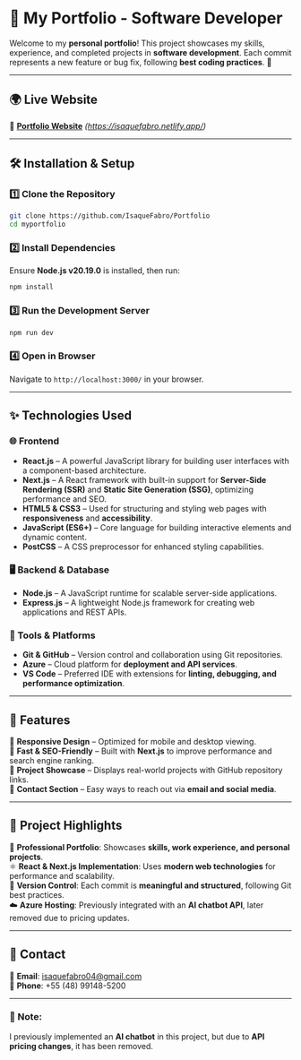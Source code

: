 # 🚀 My Portfolio - Software Developer

Welcome to my **personal portfolio**! This project showcases my skills, experience, and completed projects in **software development**. Each commit represents a new feature or bug fix, following **best coding practices**. 🚀

---

## 🌍 Live Website  
🔗 **[Portfolio Website](#)** _(https://isaquefabro.netlify.app/)_ 

---

## 🛠️ Installation & Setup  

### 1️⃣ Clone the Repository  
```bash
git clone https://github.com/IsaqueFabro/Portfolio
cd myportfolio
```

### 2️⃣ Install Dependencies  
Ensure **Node.js v20.19.0** is installed, then run:
```bash
npm install
```

### 3️⃣ Run the Development Server  
```bash
npm run dev
```

### 4️⃣ Open in Browser  
Navigate to `http://localhost:3000/` in your browser.

---

## ✨ Technologies Used  

### 🌐 Frontend  
- **React.js** – A powerful JavaScript library for building user interfaces with a component-based architecture.  
- **Next.js** – A React framework with built-in support for **Server-Side Rendering (SSR)** and **Static Site Generation (SSG)**, optimizing performance and SEO.  
- **HTML5 & CSS3** – Used for structuring and styling web pages with **responsiveness** and **accessibility**.  
- **JavaScript (ES6+)** – Core language for building interactive elements and dynamic content.  
- **PostCSS** – A CSS preprocessor for enhanced styling capabilities.  

### 🖥️ Backend & Database  
- **Node.js** – A JavaScript runtime for scalable server-side applications.  
- **Express.js** – A lightweight Node.js framework for creating web applications and REST APIs.  

### 🔧 Tools & Platforms  
- **Git & GitHub** – Version control and collaboration using Git repositories.  
- **Azure** – Cloud platform for **deployment and API services**.  
- **VS Code** – Preferred IDE with extensions for **linting, debugging, and performance optimization**.  

---

## 🎯 Features  

📌 **Responsive Design** – Optimized for mobile and desktop viewing.  
📌 **Fast & SEO-Friendly** – Built with **Next.js** to improve performance and search engine ranking.  
📌 **Project Showcase** – Displays real-world projects with GitHub repository links.  
📌 **Contact Section** – Easy ways to reach out via **email and social media**.  

---

## 📂 Project Highlights  

💼 **Professional Portfolio**: Showcases **skills, work experience, and personal projects**.  
⚛️ **React & Next.js Implementation**: Uses **modern web technologies** for performance and scalability.  
📌 **Version Control**: Each commit is **meaningful and structured**, following Git best practices.  
☁️ **Azure Hosting**: Previously integrated with an **AI chatbot API**, later removed due to pricing updates.  

---

## 📩 Contact  

📧 **Email**: isaquefabro04@gmail.com  
📱 **Phone**: +55 (48) 99148-5200  

---

### 🔹 Note:  
I previously implemented an **AI chatbot** in this project, but due to **API pricing changes**, it has been removed.